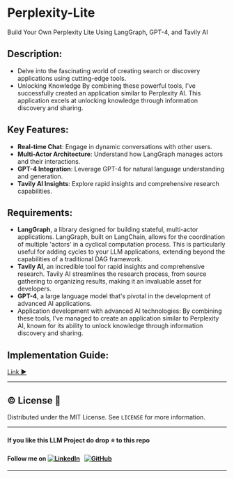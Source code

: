 # Perplexity-Lite
Build Your Own Perplexity Lite Using LangGraph, GPT-4, and Tavily AI

## Description:
- Delve into the fascinating world of creating search or discovery applications using cutting-edge tools.
- Unlocking Knowledge
By combining these powerful tools, I’ve successfully created an application similar to Perplexity AI. This application excels at unlocking knowledge through information discovery and sharing.

## Key Features:
- **Real-time Chat**: Engage in dynamic conversations with other users.
- **Multi-Actor Architecture**: Understand how LangGraph manages actors and their interactions.
- **GPT-4 Integration**: Leverage GPT-4 for natural language understanding and generation.
- **Tavily AI Insights**: Explore rapid insights and comprehensive research capabilities.

  
## Requirements:
-  **LangGraph**, a library designed for building stateful, multi-actor applications. LangGraph, built on LangChain, allows for the coordination of multiple 'actors' in a cyclical computation process. This is particularly useful for adding cycles to your LLM applications, extending beyond the capabilities of a traditional DAG framework.
-  **Tavily AI**, an incredible tool for rapid insights and comprehensive research. Tavily AI streamlines the research process, from source gathering to organizing results, making it an invaluable asset for developers.
-  **GPT-4**, a large language model that's pivotal in the development of advanced AI applications.
-  Application development with advanced AI technologies: By combining these tools, I've managed to create an application similar to Perplexity AI, known for its ability to unlock knowledge through information discovery and sharing.

 ## Implementation Guide:
[Link ▶️](https://www.youtube.com/watch?v=O0fpDUwxUEg)

 ---
## ©️ License 🪪 

Distributed under the MIT License. See `LICENSE` for more information.

---

#### **If you like this LLM Project do drop ⭐ to this repo**
#### Follow me on [![LinkedIn](https://img.shields.io/badge/linkedin-%230077B5.svg?style=for-the-badge&logo=linkedin&logoColor=white)](https://www.linkedin.com/in/gurpreetkaurjethra/) &nbsp; [![GitHub](https://img.shields.io/badge/github-%23121011.svg?style=for-the-badge&logo=github&logoColor=white)](https://github.com/GURPREETKAURJETHRA/)

---
